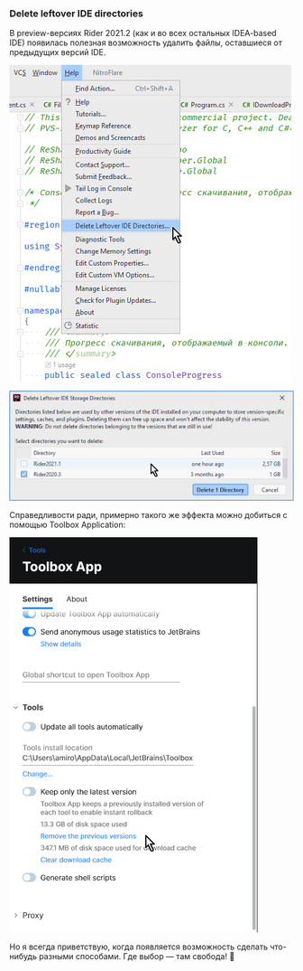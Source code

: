 ﻿### Delete leftover IDE directories

В preview-версиях Rider 2021.2 (как и во всех остальных IDEA-based IDE) появилась полезная возможность удалить файлы, оставшиеся от предыдущих версий IDE.

![delete-leftover-1](img/delete-leftover-1.png)

![delete-leftover-2](img/delete-leftover-2.png)

Справедливости ради, примерно такого же эффекта можно добиться с помощью Toolbox Application:

![delete-leftover-3](img/delete-leftover-3.png)

Но я всегда приветствую, когда появляется возможность сделать что-нибудь разными способами. Где выбор — там свобода! 🙂
